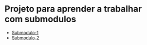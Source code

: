 # Projeto para aprender a trabalhar com submodulos

- [Submodulo-1](https://github.com/Cassio8186/submodulo-1)
- [Submodulo-2](https://github.com/Cassio8186/submodulo-2)

